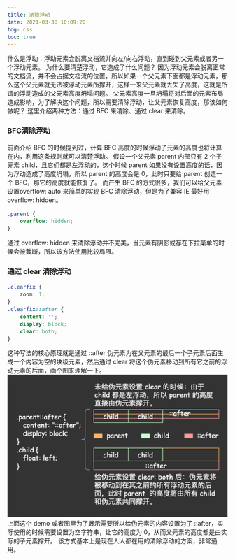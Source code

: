 ```yaml
---
title: 清除浮动
date: 2021-03-30 10:09:20
tog: css
toc: true
---
```


什么是浮动：浮动元素会脱离文档流并向左/向右浮动，直到碰到父元素或者另一个浮动元素。
为什么要清楚浮动，它造成了什么问题？
因为浮动元素会脱离正常的文档流，并不会占据文档流的位置，所以如果一个父元素下面都是浮动元素，那么这个父元素就无法被浮动元素所撑开，这样一来父元素就丢失了高度，这就是所谓的浮动造成的父元素高度坍塌问题。
父元素高度一旦坍塌将对后面的元素布局造成影响，为了解决这个问题，所以需要清除浮动，让父元素恢复高度，那该如何做呢？
这里介绍两种方法：通过 BFC 来清除、通过 clear 来清除。

### BFC清除浮动
前面介绍 BFC 的时候提到过，计算 BFC 高度的时候浮动子元素的高度也将计算在内，利用这条规则就可以清楚浮动。
假设一个父元素 parent 内部只有 2 个子元素 child，且它们都是左浮动的，这个时候 parent 如果没有设置高度的话，因为浮动造成了高度坍塌，所以 parent 的高度会是 0，此时只要给 parent 创造一个 BFC，那它的高度就能恢复了。
而产生 BFC 的方式很多，我们可以给父元素设置overflow: auto 来简单的实现 BFC 清除浮动，但是为了兼容 IE 最好用 overflow: hidden。
```css
.parent {
    overflow: hidden;
}
```
通过 overflow: hidden 来清除浮动并不完美，当元素有阴影或存在下拉菜单的时候会被截断，所以该方法使用比较局限。

### 通过 clear 清除浮动
```css
.clearfix {
    zoom: 1;
}
.clearfix::after {
    content: '';
    display: block;
    clear: both;
}
```
这种写法的核心原理就是通过 ::after 伪元素为在父元素的最后一个子元素后面生成一个内容为空的块级元素，然后通过 clear 将这个伪元素移动到所有它之前的浮动元素的后面，画个图来理解一下。
![25](/assets/cssImg/allBasic/25.png)
上面这个 demo 或者图里为了展示需要所以给伪元素的内容设置为了 ::after，实际使用的时候需要设置为空字符串，让它的高度为 0，从而父元素的高度都是由实际的子元素撑开。
该方式基本上是现在人人都在用的清除浮动的方案，非常通用。